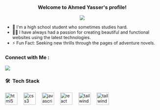 

<h3 align="center">
  Welcome to Ahmed Yasser's profile!
</h3>

<!-- Typing SVG by DenverCoder1 - https://github.com/DenverCoder1/readme-typing-svg -->
<p align="center">
  <a href="https://github.com/DenverCoder1/readme-typing-svg"><img src="https://readme-typing-svg.herokuapp.com/?lines=Front-End%20developer;Learning%20Junkie%20and%20A%20Books%20Lover&font=Fira%20Code&center=true&width=440&height=45&color=f75c7e&vCenter=true&size=22"></a>
</p> 

- 🏢 I'm a high school student who sometimes studies hard.
- 👨‍💻 I have always had a passion for creating beautiful and functional websites using the latest technologies.
- ⚡ Fun Fact: Seeking new thrills through the pages of adventure novels.

### Connect with Me :

<a href="https://www.linkedin.com/in/ahmed-yasser-689391250/" target="_blank"><img src="https://img.shields.io/badge/-Ahmed%20Yasser-0077B5?style=for-the-badge&logo=Linkedin&logoColor=white"/></a>
### 🛠 &nbsp;Tech Stack

###


<div align="left">
  <img src="https://skillicons.dev/icons?i=html" height="40" alt="html5 logo"  />
  <img width="12" />
  <img src="https://skillicons.dev/icons?i=css" height="40" alt="css3 logo"  />
  <img width="12" />
  <img src="https://skillicons.dev/icons?i=js" height="40" alt="javascript logo"  />
  <img width="12" />
  <img src="https://skillicons.dev/icons?i=react" height="40" alt="react logo"  />
  <img width="12" />
  <img src="https://skillicons.dev/icons?i=tailwind" height="40" alt="tailwindcss logo"  />
  <img width="12" />
  <img src="https://skillicons.dev/icons?i=nextjs" height="40" alt="tailwindcss logo"  />
</div>

###

